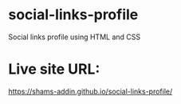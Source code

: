 # social-links-profile
Social links profile using HTML and CSS
# Live site URL:
https://shams-addin.github.io/social-links-profile/

